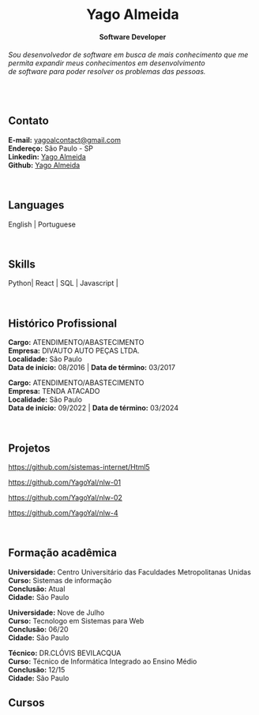 <h1 align="center">Yago Almeida</h1>
<h4 align="center">Software Developer</h4>

###### Sou desenvolvedor de software em busca de mais conhecimento que me permita expandir meus conhecimentos em desenvolvimento <br> de software para poder resolver os problemas das pessoas.

<br>

## Contato
  **E-mail:** yagoalcontact@gmail.com <br>
  **Endereço:** São Paulo - SP <br>
  **Linkedin:** <a href="https://www.linkedin.com/in/yago-s-20628892/"> Yago Almeida </a> <br>
  **Github:**   <a href="https://github.com/YagoYal"> Yago Almeida </a>


<br>

## Languages
English |
Portuguese

<br>

## Skills
Python| 
React | 
SQL | 
Javascript |

<br>

## Histórico Profissional
**Cargo:** ATENDIMENTO/ABASTECIMENTO <br>
**Empresa:** DIVAUTO AUTO PEÇAS LTDA. <br>
**Localidade:** São Paulo <br>
**Data de início:** 08/2016 | **Data de término:** 03/2017 

**Cargo:** ATENDIMENTO/ABASTECIMENTO <br>
**Empresa:** TENDA ATACADO <br>
**Localidade:** São Paulo <br>
**Data de início:** 09/2022 | **Data de término:** 03/2024

<br>


## Projetos
https://github.com/sistemas-internet/Html5

https://github.com/YagoYal/nlw-01

https://github.com/YagoYal/nlw-02

https://github.com/YagoYal/nlw-4

<br>

## Formação acadêmica 
**Universidade:** Centro Universitário das Faculdades Metropolitanas Unidas <br>
**Curso:** Sistemas de informação <br>
**Conclusão:** Atual <br>
**Cidade:** São Paulo <br>

**Universidade:** Nove de Julho <br>
**Curso:** Tecnologo em Sistemas para Web <br>
**Conclusão:** 06/20 <br>
**Cidade:** São Paulo <br>

**Técnico:** DR.CLÓVIS BEVILACQUA <br>
**Curso:** Técnico de Informática Integrado ao Ensino Médio <br>
**Conclusão:** 12/15 <br>
**Cidade:** São Paulo <br>


## Cursos





<br>
